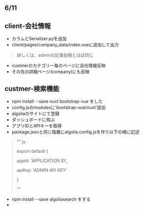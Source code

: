 ## 6/11

## client-会社情報　
* カラムとSerializer.pyを追加
* client/pages/company_data/index.vueに追加して出力

> 詳しくは、adminの記事投稿とほぼ同じ

* custmerのカテゴリー毎のページに会社情報反映
* その先の詳細ページ(company)にも反映

## custmer-検索機能 
* npm install --save nuxt bootstrap-vue をした
* config.jsのmodulesに'bootstrap-vue/nuxt'追加
* algoliaのサイトにて登録
* ダッシュボードに飛ぶ
* アプリIDとAPIキーを取得
* package.jsonと同じ階層にalgolia.config.jsを作り以下の様に記述

> "" js
> 
> export default {
> 
>   appId: 'APPLICATION ID',
>   
>   apiKey: 'ADMIN API KEY'
>   
> } 
> 
> ""

* npm install --save algoliasearch をする　
* 